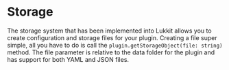 # Storage

The storage system that has been implemented into Lukkit allows you to create configuration and storage files for your plugin. Creating a file super simple, all you have to do is call the `plugin.getStorageObject(file: string)` method. The file parameter is relative to the data folder for the plugin and has support for both YAML and JSON files.
